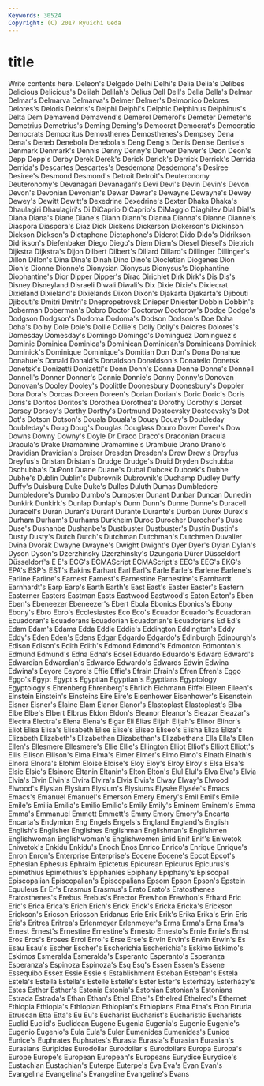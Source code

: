 ```yaml
---
Keywords: 30524 
Copyright: (C) 2017 Ryuichi Ueda
---
```


# title

Write contents here.
 Deleon's Delgado Delhi Delhi's Delia Delia's Delibes
Delicious Delicious's Delilah Delilah's Delius Dell Dell's Della Della's Delmar
Delmar's Delmarva Delmarva's Delmer Delmer's Delmonico Delores Delores's Deloris Deloris's
Delphi Delphi's Delphic Delphinus Delphinus's Delta Dem Demavend Demavend's Demerol
Demerol's Demeter Demeter's Demetrius Demetrius's Deming Deming's Democrat Democrat's Democratic
Democrats Democritus Demosthenes Demosthenes's Dempsey Dena Dena's Deneb Denebola Denebola's
Deng Deng's Denis Denise Denise's Denmark Denmark's Dennis Denny Denny's
Denver Denver's Deon Deon's Depp Depp's Derby Derek Derek's Derick
Derick's Derrick Derrick's Derrida Derrida's Descartes Descartes's Desdemona Desdemona's Desiree
Desiree's Desmond Desmond's Detroit Detroit's Deuteronomy Deuteronomy's Devanagari Devanagari's Devi
Devi's Devin Devin's Devon Devon's Devonian Devonian's Dewar Dewar's Dewayne
Dewayne's Dewey Dewey's Dewitt Dewitt's Dexedrine Dexedrine's Dexter Dhaka Dhaka's
Dhaulagiri Dhaulagiri's Di DiCaprio DiCaprio's DiMaggio Diaghilev Dial Dial's Diana
Diana's Diane Diane's Diann Diann's Dianna Dianna's Dianne Dianne's Diaspora
Diaspora's Diaz Dick Dickens Dickerson Dickerson's Dickinson Dickson Dickson's Dictaphone
Dictaphone's Diderot Dido Dido's Didrikson Didrikson's Diefenbaker Diego Diego's Diem
Diem's Diesel Diesel's Dietrich Dijkstra Dijkstra's Dijon Dilbert Dilbert's Dillard
Dillard's Dillinger Dillinger's Dillon Dillon's Dina Dina's Dinah Dino Dino's
Diocletian Diogenes Dion Dion's Dionne Dionne's Dionysian Dionysus Dionysus's Diophantine
Diophantine's Dior Dipper Dipper's Dirac Dirichlet Dirk Dirk's Dis Dis's
Disney Disneyland Disraeli Diwali Diwali's Dix Dixie Dixie's Dixiecrat Dixieland
Dixieland's Dixielands Dixon Dixon's Djakarta Djakarta's Djibouti Djibouti's Dmitri Dmitri's
Dnepropetrovsk Dnieper Dniester Dobbin Dobbin's Doberman Doberman's Dobro Doctor Doctorow
Doctorow's Dodge Dodge's Dodgson Dodgson's Dodoma Dodoma's Dodson Dodson's Doe
Doha Doha's Dolby Dole Dole's Dollie Dollie's Dolly Dolly's Dolores
Dolores's Domesday Domesday's Domingo Domingo's Dominguez Dominguez's Dominic Dominica Dominica's
Dominican Dominican's Dominicans Dominick Dominick's Dominique Dominique's Domitian Don Don's
Dona Donahue Donahue's Donald Donald's Donaldson Donaldson's Donatello Donetsk Donetsk's
Donizetti Donizetti's Donn Donn's Donna Donne Donne's Donnell Donnell's Donner
Donner's Donnie Donnie's Donny Donny's Donovan Donovan's Dooley Dooley's Doolittle
Doonesbury Doonesbury's Doppler Dora Dora's Dorcas Doreen Doreen's Dorian Dorian's
Doric Doric's Doris Doris's Doritos Doritos's Dorothea Dorothea's Dorothy Dorothy's
Dorset Dorsey Dorsey's Dorthy Dorthy's Dortmund Dostoevsky Dostoevsky's Dot Dot's
Dotson Dotson's Douala Douala's Douay Douay's Doubleday Doubleday's Doug Doug's
Douglas Douglass Douro Dover Dover's Dow Downs Downy Downy's Doyle
Dr Draco Draco's Draconian Dracula Dracula's Drake Dramamine Dramamine's Drambuie
Drano Drano's Dravidian Dravidian's Dreiser Dresden Dresden's Drew Drew's Dreyfus
Dreyfus's Dristan Dristan's Drudge Drudge's Druid Dryden Dschubba Dschubba's DuPont
Duane Duane's Dubai Dubcek Dubcek's Dubhe Dubhe's Dublin Dublin's Dubrovnik
Dubrovnik's Duchamp Dudley Duffy Duffy's Duisburg Duke Duke's Dulles Duluth
Dumas Dumbledore Dumbledore's Dumbo Dumbo's Dumpster Dunant Dunbar Duncan Dunedin
Dunkirk Dunkirk's Dunlap Dunlap's Dunn Dunn's Dunne Dunne's Duracell Duracell's
Duran Duran's Durant Durante Durante's Durban Durex Durex's Durham Durham's
Durhams Durkheim Duroc Durocher Durocher's Duse Duse's Dushanbe Dushanbe's Dustbuster
Dustbuster's Dustin Dustin's Dusty Dusty's Dutch Dutch's Dutchman Dutchman's Dutchmen
Duvalier Dvina Dvorák Dwayne Dwayne's Dwight Dwight's Dyer Dyer's Dylan
Dylan's Dyson Dyson's Dzerzhinsky Dzerzhinsky's Dzungaria Dürer Düsseldorf Düsseldorf's E
E's ECG's ECMAScript ECMAScript's EEC's EEG's EKG's EPA's ESP's EST's
Eakins Earhart Earl Earl's Earle Earle's Earlene Earlene's Earline Earline's
Earnest Earnest's Earnestine Earnestine's Earnhardt Earnhardt's Earp Earp's Earth Earth's
East East's Easter Easter's Eastern Easterner Easters Eastman Easts Eastwood
Eastwood's Eaton Eaton's Eben Eben's Ebeneezer Ebeneezer's Ebert Ebola Ebonics
Ebonics's Ebony Ebony's Ebro Ebro's Ecclesiastes Eco Eco's Ecuador Ecuador's
Ecuadoran Ecuadoran's Ecuadorans Ecuadorian Ecuadorian's Ecuadorians Ed Ed's Edam Edam's
Edams Edda Eddie Eddie's Eddington Eddington's Eddy Eddy's Eden Eden's
Edens Edgar Edgardo Edgardo's Edinburgh Edinburgh's Edison Edison's Edith Edith's
Edmond Edmond's Edmonton Edmonton's Edmund Edmund's Edna Edna's Edsel Eduardo
Eduardo's Edward Edward's Edwardian Edwardian's Edwardo Edwardo's Edwards Edwin Edwina
Edwina's Eeyore Eeyore's Effie Effie's Efrain Efrain's Efren Efren's Eggo
Eggo's Egypt Egypt's Egyptian Egyptian's Egyptians Egyptology Egyptology's Ehrenberg Ehrenberg's
Ehrlich Eichmann Eiffel Eileen Eileen's Einstein Einstein's Einsteins Eire Eire's
Eisenhower Eisenhower's Eisenstein Eisner Eisner's Elaine Elam Elanor Elanor's Elastoplast
Elastoplast's Elba Elbe Elbe's Elbert Elbrus Eldon Eldon's Eleanor Eleanor's
Eleazar Eleazar's Electra Electra's Elena Elena's Elgar Eli Elias Elijah
Elijah's Elinor Elinor's Eliot Elisa Elisa's Elisabeth Elise Elise's Eliseo
Eliseo's Elisha Eliza Eliza's Elizabeth Elizabeth's Elizabethan Elizabethan's Elizabethans Ella
Ella's Ellen Ellen's Ellesmere Ellesmere's Ellie Ellie's Ellington Elliot Elliot's
Elliott Elliott's Ellis Ellison Ellison's Elma Elma's Elmer Elmer's Elmo
Elmo's Elnath Elnath's Elnora Elnora's Elohim Eloise Eloise's Eloy Eloy's
Elroy Elroy's Elsa Elsa's Elsie Elsie's Elsinore Eltanin Eltanin's Elton
Elton's Elul Elul's Elva Elva's Elvia Elvia's Elvin Elvin's Elvira
Elvira's Elvis Elvis's Elway Elway's Elwood Elwood's Elysian Elysium Elysium's
Elysiums Elysée Elysée's Emacs Emacs's Emanuel Emanuel's Emerson Emery Emery's
Emil Emil's Emile Emile's Emilia Emilia's Emilio Emilio's Emily Emily's
Eminem Eminem's Emma Emma's Emmanuel Emmett Emmett's Emmy Emory Emory's
Encarta Encarta's Endymion Eng Engels Engels's England England's English English's
Englisher Englishes Englishman Englishman's Englishmen Englishwoman Englishwoman's Englishwomen Enid Enif
Enif's Eniwetok Eniwetok's Enkidu Enkidu's Enoch Enos Enrico Enrico's Enrique
Enrique's Enron Enron's Enterprise Enterprise's Eocene Eocene's Epcot Epcot's Ephesian
Ephesus Ephraim Epictetus Epicurean Epicurus Epicurus's Epimethius Epimethius's Epiphanies Epiphany
Epiphany's Episcopal Episcopalian Episcopalian's Episcopalians Epsom Epson Epson's Epstein Equuleus
Er Er's Erasmus Erasmus's Erato Erato's Eratosthenes Eratosthenes's Erebus Erebus's
Erector Erewhon Erewhon's Erhard Eric Eric's Erica Erica's Erich Erich's
Erick Erick's Ericka Ericka's Erickson Erickson's Ericson Ericsson Eridanus Erie
Erik Erik's Erika Erika's Erin Eris Eris's Eritrea Eritrea's Erlenmeyer
Erlenmeyer's Erma Erma's Erna Erna's Ernest Ernest's Ernestine Ernestine's Ernesto
Ernesto's Ernie Ernie's Ernst Eros Eros's Eroses Errol Errol's Erse
Erse's ErvIn ErvIn's Erwin Erwin's Es Esau Esau's Escher Escher's
Escherichia Escherichia's Eskimo Eskimo's Eskimos Esmeralda Esmeralda's Esperanto Esperanto's Esperanza
Esperanza's Espinoza Espinoza's Esq Esq's Essen Essen's Essene Essequibo Essex
Essie Essie's Establishment Esteban Esteban's Estela Estela's Estella Estella's Estelle
Estelle's Ester Ester's Esterházy Esterházy's Estes Esther Esther's Estonia Estonia's
Estonian Estonian's Estonians Estrada Estrada's Ethan Ethan's Ethel Ethel's Ethelred
Ethelred's Ethernet Ethiopia Ethiopia's Ethiopian Ethiopian's Ethiopians Etna Etna's Eton
Etruria Etruscan Etta Etta's Eu Eu's Eucharist Eucharist's Eucharistic Eucharists
Euclid Euclid's Euclidean Eugene Eugenia Eugenia's Eugenie Eugenie's Eugenio Eugenio's
Eula Eula's Euler Eumenides Eumenides's Eunice Eunice's Euphrates Euphrates's Eurasia
Eurasia's Eurasian Eurasian's Eurasians Euripides Eurodollar Eurodollar's Eurodollars Europa Europa's
Europe Europe's European European's Europeans Eurydice Eurydice's Eustachian Eustachian's Euterpe
Euterpe's Eva Eva's Evan Evan's Evangelina Evangelina's Evangeline Evangeline's Evans
